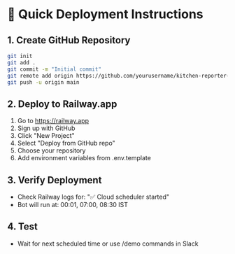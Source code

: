 # 🚀 Quick Deployment Instructions

## 1. Create GitHub Repository
```bash
git init
git add .
git commit -m "Initial commit"
git remote add origin https://github.com/yourusername/kitchen-reporter-bot.git
git push -u origin main
```

## 2. Deploy to Railway.app
1. Go to https://railway.app
2. Sign up with GitHub
3. Click "New Project"
4. Select "Deploy from GitHub repo"
5. Choose your repository
6. Add environment variables from .env.template

## 3. Verify Deployment
- Check Railway logs for: "✅ Cloud scheduler started"
- Bot will run at: 00:01, 07:00, 08:30 IST

## 4. Test
- Wait for next scheduled time or use /demo commands in Slack
